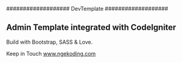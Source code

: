 ###################
DevTemplate
###################

Admin Template integrated with CodeIgniter
------------------------------------------

Build with Bootstrap, SASS & Love.

Keep in Touch www.ngekoding.com